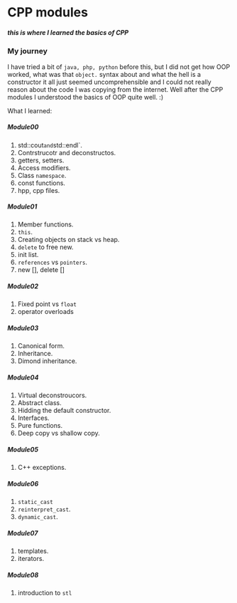 # CPP modules

##### this is where I learned the basics of CPP

### My journey

I have tried a bit of `java, php, python` before this, but I did not get how OOP worked, what was that `object.` syntax about and what the hell is a constructor it all just seemed uncomprehensible and I could not really reason about the code I was copying from the internet. Well after the CPP modules I understood the basics of OOP quite well. :)

What I learned:
##### Module00
1. std::cout` and `std::endl`.
2. Contrstrucotr and deconstructos.
3. getters, setters.
4. Access modifiers.
5. Class `namespace`.
6. const functions.
7. hpp, cpp files.
##### Module01
1. Member functions.
2. `this`.
3. Creating objects on stack vs heap.
4. `delete` to free new.
5. init list.
6. `references` vs `pointers`.
7. new [], delete []
##### Module02
1. Fixed point vs `float`
2. operator overloads
##### Module03
1. Canonical form.
2. Inheritance.
3. Dimond inheritance.
##### Module04
1. Virtual deconstroucors.
2. Abstract class.
3. Hidding the default constructor.
4. Interfaces.
5. Pure functions.
6. Deep copy vs shallow copy.
##### Module05
1. C++ exceptions.
##### Module06
1. `static_cast`
2. `reinterpret_cast`.
3. `dynamic_cast`.
##### Module07
1. templates.
2. iterators.
##### Module08
1. introduction to `stl`
